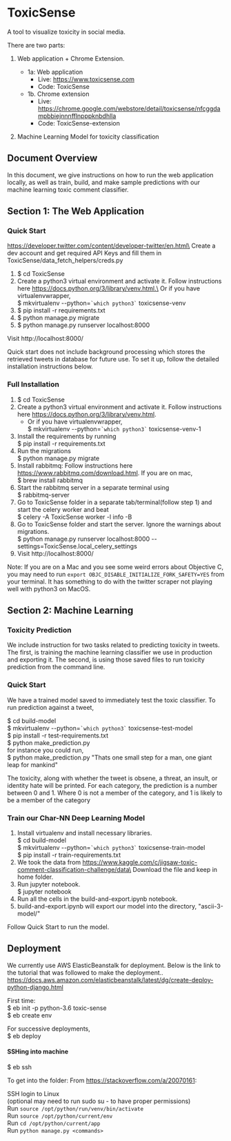 # ToxicSense

A tool to visualize toxicity in social media.

There are two parts:
1. Web application + Chrome Extension.
    * 1a: Web application
        + Live: https://www.toxicsense.com
        + Code: ToxicSense
    * 1b. Chrome extension
        + Live: https://chrome.google.com/webstore/detail/toxicsense/nfcggdampbbiejnnnfflnpppknbdhlla
        + Code: ToxicSense-extension

2. Machine Learning Model for toxicity classification


## Document Overview
In this document, we give instructions on how to run the web application locally, as well as train, build, and make sample predictions with our machine learning toxic comment classifier.

## Section 1: The Web Application

### Quick Start

https://developer.twitter.com/content/developer-twitter/en.html\
Create a dev account and get required API Keys and fill them in ToxicSense/data_fetch_helpers/creds.py

1. $ cd ToxicSense
2. Create a python3 virtual environment and activate it. Follow instructions here https://docs.python.org/3/library/venv.html.\
Or if you have virtualenvwrapper,\
$ mkvirtualenv --python=`` `which python3` `` toxicsense-venv
3. $ pip install -r requirements.txt
4. $ python manage.py migrate
5. $ python manage.py runserver localhost:8000

Visit http://localhost:8000/

Quick start does not include background processing which stores the retrieved tweets in database for future use.
To set it up, follow the detailed installation instructions below.

### Full Installation

1. $ cd ToxicSense
2. Create a python3 virtual environment and activate it. Follow instructions here https://docs.python.org/3/library/venv.html.
    - Or if you have virtualenvwrapper,<br/>
    $ mkvirtualenv --python=`` `which python3` `` toxicsense-venv-1
3. Install the requirements by running\
    $ pip install -r requirements.txt
4. Run the migrations\
    $ python manage.py migrate
5. Install rabbitmq: Follow instructions here https://www.rabbitmq.com/download.html.
    If you are on mac,\
    $ brew install rabbitmq
6. Start the rabbitmq server in a separate terminal using\
    $ rabbitmq-server
7. Go to ToxicSense folder in a separate tab/terminal(follow step 1) and start the celery worker and beat\
    $ celery -A ToxicSense worker -l info -B
8. Go to ToxicSense folder and start the server. Ignore the warnings about migrations.\
    $ python manage.py runserver localhost:8000 --settings=ToxicSense.local_celery_settings
9. Visit http://localhost:8000/

Note: If you are on a Mac and you see some weird errors about Objective C, you may need to run `export OBJC_DISABLE_INITIALIZE_FORK_SAFETY=YES` from your terminal. It has something to do with the twitter scraper not playing well with python3 on MacOS.

## Section 2: Machine Learning

### Toxicity Prediction
We include instruction for two tasks related to predicting toxicity in tweets. The first, is training the machine learning classifier we use in production and exporting it.
The second, is using those saved files to run toxicity prediction from the command line.

### Quick Start

We have a trained model saved to immediately test the toxic classifier. 
To run prediction against a tweet,

$ cd build-model\
$ mkvirtualenv --python=`` `which python3` `` toxicsense-test-model\
$ pip install -r test-requirements.txt\
$ python make_prediction.py <tweet>\
for instance you could run,\
$ python make_prediction.py "Thats one small step for a man, one giant leap for mankind"

The toxicity, along with whether the tweet is obsene, a threat, an insult, or identity hate  will be printed. 
For each category, the prediction is a number between 0 and 1. Where 0 is not a member of the category, and 1 is likely to be a member of the category


### Train our Char-NN Deep Learning Model

1. Install virtualenv and install necessary libraries.\
    $ cd build-model\
    $ mkvirtualenv --python=`` `which python3` `` toxicsense-train-model\
    $ pip install -r train-requirements.txt
2. We took the data from https://www.kaggle.com/c/jigsaw-toxic-comment-classification-challenge/data\
    Download the file and keep in home folder.
3. Run jupyter notebook.\
    $ jupyter notebook
4. Run all the cells in the build-and-export.ipynb notebook.
5. build-and-export.ipynb will export our model into the directory, "ascii-3-model/"

Follow Quick Start to run the model.


## Deployment

We currently use AWS ElasticBeanstalk for deployment.
Below is the link to the tutorial that was followed to make the deployment..
https://docs.aws.amazon.com/elasticbeanstalk/latest/dg/create-deploy-python-django.html


First time:\
$ eb init -p python-3.6 toxic-sense\
$ eb create env

For successive deployments,\
$ eb deploy

#### SSHing into machine

$ eb ssh 

To get into the folder:
From https://stackoverflow.com/a/20070161:

SSH login to Linux\
(optional may need to run sudo su - to have proper permissions)\
Run `source /opt/python/run/venv/bin/activate`\
Run `source /opt/python/current/env`\
Run `cd /opt/python/current/app`\
Run `python manage.py <commands>`
